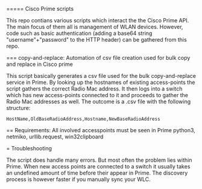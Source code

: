 =====
Cisco Prime scripts

This repo contians various scripts which interact the the Cisco Prime API. 
The main focus of them all is management of WLAN devices. However, code such as
basic authentication (adding a base64 string "username"+"password" to the HTTP header) can be gathered from this repo.

===
copy-and-replace: Automation of csv file creation used for bulk copy and replace in Cisco prime

This script basically generates a csv file used for the bulk copy-and-replace service in Prime.
By looking up the hostnames of existing access-points the script gathers the correct Radio Mac address.
It then logs into a switch which has new access-points connected to it and proceeds to gather the Radio Mac addresses as well.
The outcome is a .csv file with the following structure:
```
HostName,OldBaseRadioAddress,Hostname,NewBaseRadioAddress
```

==
Requirements:
All involved accesspoints must be seen in Prime
python3, netmiko, urllib.request, win32clipboard

=
Troubleshooting

The script does handle many errors. But most often the problem lies within Prime.
When new access points are connected to a switch it usually takes an undefined amount of time before
their appear in Prime. The discovery process is however faster if you manually sync your WLC.


